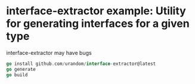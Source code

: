 # interface-extractor example: Utility for generating interfaces for a given type

interface-extractor may have bugs

```Go
go install github.com/urandom/interface-extractor@latest
go generate
go build
```